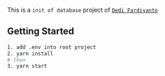This is a `init of database` project of [`Dedi Fardiyanto`]((https://dedi.asia))

## Getting Started


```bash
1. add .env into root project
2. yarn install
# then
3. yarn start
```
